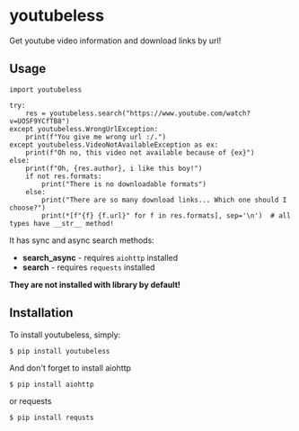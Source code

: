 
# youtubeless
Get youtube video information and download links by url!


Usage
-----

    import youtubeless
    
    try:
        res = youtubeless.search("https://www.youtube.com/watch?v=UOSF9YCfTB8")
    except youtubeless.WrongUrlException:
        print(f"You give me wrong url :/.")
    except youtubeless.VideoNotAvailableException as ex:
        print(f"Oh no, this video not available because of {ex}")
    else:
        print(f"Oh, {res.author}, i like this boy!")
        if not res.formats:
            print("There is no downloadable formats")
        else:
            print("There are so many download links... Which one should I choose?")
            print(*[f"{f} {f.url}" for f in res.formats], sep='\n')  # all types have __str__ method!

    
    
It has sync and async search methods:
 - **search_async** - requires `aiohttp` installed
 - **search** - requires `requests` installed

**They are not installed with library by default!**


Installation
------------

To install youtubeless, simply:

    $ pip install youtubeless


And don't forget to install aiohttp
 
    $ pip install aiohttp

 or requests 
 
    $ pip install requsts
